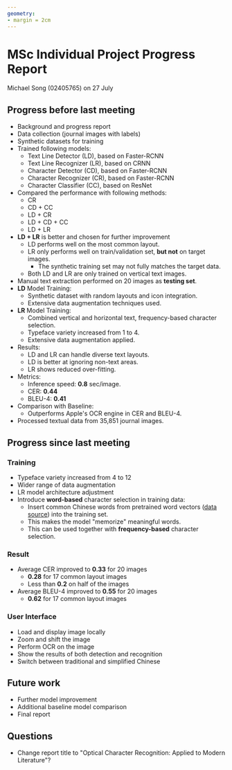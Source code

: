```yaml
---
geometry:
- margin = 2cm
---
```


# MSc Individual Project Progress Report

Michael Song (02405765) on 27 July

## Progress before last meeting

- Background and progress report
- Data collection (journal images with labels)
- Synthetic datasets for training
- Trained following models:
  - Text Line Detector (LD), based on Faster-RCNN
  - Text Line Recognizer (LR), based on CRNN
  - Character Detector (CD), based on Faster-RCNN
  - Character Recognizer (CR), based on Faster-RCNN
  - Character Classifier (CC), based on ResNet
- Compared the performance with following methods:
  - CR
  - CD + CC
  - LD + CR
  - LD + CD + CC
  - LD + LR
- **LD + LR** is better and chosen for further improvement
  - LD performs well on the most common layout.
  - LR only performs well on train/validation set, **but not** on target images.
    - The synthetic training set may not fully matches the target data.
  - Both LD and LR are only trained on vertical text images.
- Manual text extraction performed on 20 images as **testing set**.
- **LD** Model Training:
  - Synthetic dataset with random layouts and icon integration.
  - Extensive data augmentation techniques used.
- **LR** Model Training:
  - Combined vertical and horizontal text, frequency-based character selection.
  - Typeface variety increased from 1 to 4.
  - Extensive data augmentation applied.
- Results:
  - LD and LR can handle diverse text layouts.
  - LD is better at ignoring non-text areas.
  - LR shows reduced over-fitting.
- Metrics:
  - Inference speed: **0.8** sec/image.
  - CER: **0.44**
  - BLEU-4: **0.41**
- Comparison with Baseline:
  - Outperforms Apple's OCR engine in CER and BLEU-4.
- Processed textual data from 35,851 journal images.

## Progress since last meeting

### Training

- Typeface variety increased from 4 to 12
- Wider range of data augmentation
- LR model architecture adjustment
- Introduce **word-based** character selection in training data:
  - Insert common Chinese words from pretrained word vectors ([data source](https://github.com/Embedding/Chinese-Word-Vectors)) into the training set.
  - This makes the model "memorize" meaningful words.
  - This can be used together with **frequency-based** character selection.

### Result

- Average CER improved to **0.33** for 20 images
  - **0.28** for 17 common layout images
  - Less than **0.2** on half of the images
- Average BLEU-4 improved to **0.55** for 20 images
  - **0.62** for 17 common layout images

### User Interface

- Load and display image locally
- Zoom and shift the image
- Perform OCR on the image
- Show the results of both detection and recognition
- Switch between traditional and simplified Chinese

## Future work

- Further model improvement
- Additional baseline model comparison
- Final report

## Questions

- Change report title to "Optical Character Recognition: Applied to Modern Literature"?